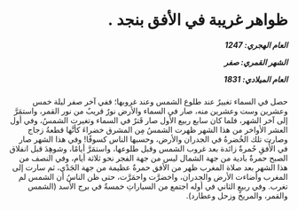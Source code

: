 <h1 dir="rtl">ظواهر غريبة في الأفق بنجد .</h1>

<h5 dir="rtl">العام الهجري:  1247

الشهر القمري: صفر

العام الميلادي: 1831</h5>

<p dir="rtl">حصل في السماء تغييرٌ عند طلوع الشمس وعند غروبها؛ ففي آخر صفر ليلة خمس وعشرين وست وعشرين منه، صار في السماء والأرض نورٌ قريبٌ من نور القمر، واستمَرَّ إلى آخر الشهر، فلما كان سابع ربيع الأول صار قَترٌ في السماء وتغيرت الشمسُ، وفي أول العشر الأواخر من هذا الشهر ظهرت الشمسُ مِن المشرق خضراءَ كأنَّها قطعةُ زجاج وصارت تلك الخُضرةُ في الجدران والأرض، وحسبها الناس كسوفًا! وفي هذا الشهر صار في الأُفقِ حُمرةٌ زائدة بعد غروب الشمس وقبل طلوعها، واستمَرَّ أيامًا، وشوهِدَ قبل انفلاق الصبح حمرةٌ بادية من جهة الشمال ليس من جهة الفجر نحو ثلاثة أيام، وفي النصف من هذا الشهر بعد صلاة المغرب ظهر من الأفق حمرةٌ عظيمة من جهة الجَدْي، ثم سارت إلى المغرب وأضاءت الأرض والجدران، واخضرَّت واحمَرَّت، حتى ظن الناسُ أن الشمس لم تغرب. وفي ربيعٍ الثاني في أوله اجتمع من السياراتِ خمسةٌ في برج الأسد (الشمس والقمر، والمريخ وزحل وعطارد).</p></br>
